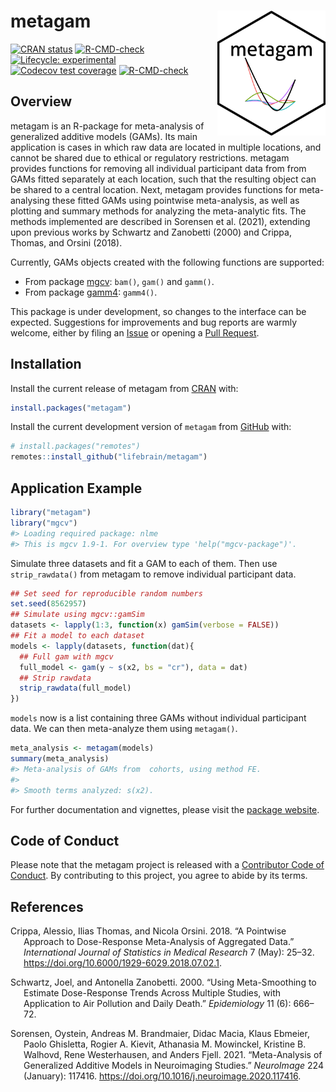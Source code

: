 
<!-- README.md is generated from README.Rmd. Please edit that file -->

# metagam <img src="man/figures/logo.png" height=200 align="right"/>

<!-- badges: start -->

[![CRAN
status](https://www.r-pkg.org/badges/version/metagam)](https://CRAN.R-project.org/package=metagam)
[![R-CMD-check](https://github.com/Lifebrain/metagam/workflows/R-CMD-check/badge.svg)](https://github.com/Lifebrain/metagam/actions)
[![Lifecycle:
experimental](https://img.shields.io/badge/lifecycle-experimental-orange.svg)](https://lifecycle.r-lib.org/articles/stages.html#experimental)
[![Codecov test
coverage](https://codecov.io/gh/Lifebrain/metagam/branch/master/graph/badge.svg)](https://app.codecov.io/gh/Lifebrain/metagam?branch=master)
[![R-CMD-check](https://github.com/Lifebrain/metagam/actions/workflows/R-CMD-check.yaml/badge.svg)](https://github.com/Lifebrain/metagam/actions/workflows/R-CMD-check.yaml)
<!-- badges: end -->

## Overview

metagam is an R-package for meta-analysis of generalized additive models
(GAMs). Its main application is cases in which raw data are located in
multiple locations, and cannot be shared due to ethical or regulatory
restrictions. metagam provides functions for removing all individual
participant data from from GAMs fitted separately at each location, such
that the resulting object can be shared to a central location. Next,
metagam provides functions for meta-analysing these fitted GAMs using
pointwise meta-analysis, as well as plotting and summary methods for
analyzing the meta-analytic fits. The methods implemented are described
in Sorensen et al. (2021), extending upon previous works by Schwartz and
Zanobetti (2000) and Crippa, Thomas, and Orsini (2018).

Currently, GAMs objects created with the following functions are
supported:

- From package [mgcv](https://cran.r-project.org/package=mgcv): `bam()`,
  `gam()` and `gamm()`.
- From package [gamm4](https://cran.r-project.org/package=gamm4):
  `gamm4()`.

This package is under development, so changes to the interface can be
expected. Suggestions for improvements and bug reports are warmly
welcome, either by filing an
[Issue](https://github.com/lifebrain/metagam/issues) or opening a [Pull
Request](https://github.com/lifebrain/metagam/pulls).

## Installation

Install the current release of metagam from
[CRAN](https://cran.r-project.org/) with:

``` r
install.packages("metagam")
```

Install the current development version of `metagam` from
[GitHub](https://github.com/) with:

``` r
# install.packages("remotes")
remotes::install_github("lifebrain/metagam")
```

## Application Example

``` r
library("metagam")
library("mgcv")
#> Loading required package: nlme
#> This is mgcv 1.9-1. For overview type 'help("mgcv-package")'.
```

Simulate three datasets and fit a GAM to each of them. Then use
`strip_rawdata()` from metagam to remove individual participant data.

``` r
## Set seed for reproducible random numbers
set.seed(8562957)
## Simulate using mgcv::gamSim
datasets <- lapply(1:3, function(x) gamSim(verbose = FALSE))
## Fit a model to each dataset
models <- lapply(datasets, function(dat){
  ## Full gam with mgcv
  full_model <- gam(y ~ s(x2, bs = "cr"), data = dat)
  ## Strip rawdata
  strip_rawdata(full_model)
})
```

`models` now is a list containing three GAMs without individual
participant data. We can then meta-analyze them using `metagam()`.

``` r
meta_analysis <- metagam(models)
summary(meta_analysis)
#> Meta-analysis of GAMs from  cohorts, using method FE.
#> 
#> Smooth terms analyzed: s(x2).
```

For further documentation and vignettes, please visit the [package
website](https://lifebrain.github.io/metagam/).

## Code of Conduct

Please note that the metagam project is released with a [Contributor
Code of
Conduct](https://www.contributor-covenant.org/version/1/0/0/code-of-conduct.html).
By contributing to this project, you agree to abide by its terms.

## References

<div id="refs" class="references csl-bib-body hanging-indent"
entry-spacing="0">

<div id="ref-Crippa2018" class="csl-entry">

Crippa, Alessio, Ilias Thomas, and Nicola Orsini. 2018. “A Pointwise
Approach to Dose-Response Meta-Analysis of Aggregated Data.”
*International Journal of Statistics in Medical Research* 7 (May):
25–32. <https://doi.org/10.6000/1929-6029.2018.07.02.1>.

</div>

<div id="ref-Schwarz2000" class="csl-entry">

Schwartz, Joel, and Antonella Zanobetti. 2000. “Using Meta-Smoothing to
Estimate Dose-Response Trends Across Multiple Studies, with Application
to Air Pollution and Daily Death.” *Epidemiology* 11 (6): 666–72.

</div>

<div id="ref-Sorensen2021" class="csl-entry">

Sorensen, Oystein, Andreas M. Brandmaier, Didac Macia, Klaus Ebmeier,
Paolo Ghisletta, Rogier A. Kievit, Athanasia M. Mowinckel, Kristine B.
Walhovd, Rene Westerhausen, and Anders Fjell. 2021. “Meta-Analysis of
Generalized Additive Models in Neuroimaging Studies.” *NeuroImage* 224
(January): 117416. <https://doi.org/10.1016/j.neuroimage.2020.117416>.

</div>

</div>
